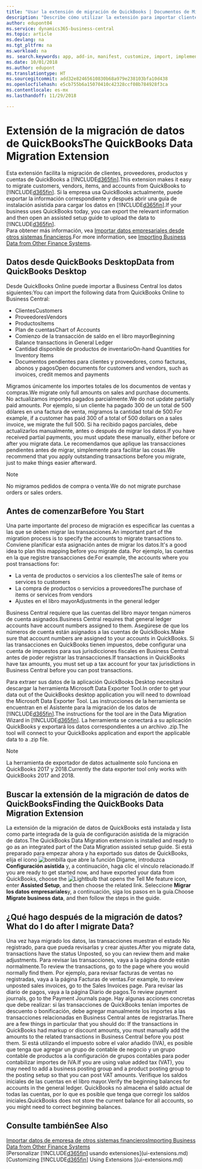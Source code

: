 ```yaml
---
title: "Usar la extensión de migración de QuickBooks | Documentos de Microsoft"
description: "Describe cómo utilizar la extensión para importar clientes, proveedores, productos y cuentas desde QuickBooks Desktop a Business Central."
author: edupont04
ms.service: dynamics365-business-central
ms.topic: article
ms.devlang: na
ms.tgt_pltfrm: na
ms.workload: na
ms. search.keywords: app, add-in, manifest, customize, import, implement
ms.date: 10/01/2018
ms.author: edupont
ms.translationtype: HT
ms.sourcegitcommit: add32e82465610830b68a979e238103bfa10d438
ms.openlocfilehash: e5cb755b6a15070410c42328ccf08b784928f3ca
ms.contentlocale: es-mx
ms.lasthandoff: 11/29/2018

---
```


# <a name="the-quickbooks-data-migration-extension"></a><span data-ttu-id="ce719-103">Extensión de la migración de datos de QuickBooks</span><span class="sxs-lookup"><span data-stu-id="ce719-103">The QuickBooks Data Migration Extension</span></span>
<span data-ttu-id="ce719-104">Esta extensión facilita la migración de clientes, proveedores, productos y cuentas de QuickBooks a [!INCLUDE[d365fin](includes/d365fin_md.md)].</span><span class="sxs-lookup"><span data-stu-id="ce719-104">This extension makes it easy to migrate customers, vendors, items, and accounts from QuickBooks to [!INCLUDE[d365fin](includes/d365fin_md.md)].</span></span> <span data-ttu-id="ce719-105">Si la empresa usa QuickBooks actualmente, puede exportar la información correspondiente y después abrir una guía de instalación asistida para cargar los datos en [!INCLUDE[d365fin](includes/d365fin_md.md)].</span><span class="sxs-lookup"><span data-stu-id="ce719-105">If your business uses QuickBooks today, you can export the relevant information and then open an assisted setup guide to upload the data to [!INCLUDE[d365fin](includes/d365fin_md.md)].</span></span>  
<span data-ttu-id="ce719-106">Para obtener más información, vea [Importar datos empresariales desde otros sistemas financieros](across-import-data-configuration-packages.md).</span><span class="sxs-lookup"><span data-stu-id="ce719-106">For more information, see [Importing Business Data from Other Finance Systems](across-import-data-configuration-packages.md).</span></span>

## <a name="data-from-quickbooks-desktop"></a><span data-ttu-id="ce719-107">Datos desde QuickBooks Desktop</span><span class="sxs-lookup"><span data-stu-id="ce719-107">Data from QuickBooks Desktop</span></span>
 
<span data-ttu-id="ce719-108">Desde QuickBooks Online puede importar a Business Central los datos siguientes:</span><span class="sxs-lookup"><span data-stu-id="ce719-108">You can import the following data from QuickBooks Online to Business Central:</span></span>

- <span data-ttu-id="ce719-109">Clientes</span><span class="sxs-lookup"><span data-stu-id="ce719-109">Customers</span></span>  
- <span data-ttu-id="ce719-110">Proveedores</span><span class="sxs-lookup"><span data-stu-id="ce719-110">Vendors</span></span>  
- <span data-ttu-id="ce719-111">Productos</span><span class="sxs-lookup"><span data-stu-id="ce719-111">Items</span></span>  
- <span data-ttu-id="ce719-112">Plan de cuentas</span><span class="sxs-lookup"><span data-stu-id="ce719-112">Chart of Accounts</span></span>  
- <span data-ttu-id="ce719-113">Comienzo de la transacción de saldo en el libro mayor</span><span class="sxs-lookup"><span data-stu-id="ce719-113">Beginning Balance transactions in General Ledger</span></span>  
- <span data-ttu-id="ce719-114">Cantidad disponible de productos de inventario</span><span class="sxs-lookup"><span data-stu-id="ce719-114">On-hand Quantities for Inventory Items</span></span>  
- <span data-ttu-id="ce719-115">Documentos pendientes para clientes y proveedores, como facturas, abonos y pagos</span><span class="sxs-lookup"><span data-stu-id="ce719-115">Open documents for customers and vendors, such as invoices, credit memos and payments</span></span>  

<span data-ttu-id="ce719-116">Migramos únicamente los importes totales de los documentos de ventas y compras.</span><span class="sxs-lookup"><span data-stu-id="ce719-116">We migrate only full amounts on sales and purchase documents.</span></span> <span data-ttu-id="ce719-117">No actualizamos importes pagados parcialmente.</span><span class="sxs-lookup"><span data-stu-id="ce719-117">We do not update partially paid amounts.</span></span> <span data-ttu-id="ce719-118">Por ejemplo, si un cliente ha pagado 300 de un total de 500 dólares en una factura de venta, migramos la cantidad total de 500.</span><span class="sxs-lookup"><span data-stu-id="ce719-118">For example, if a customer has paid 300 of a total of 500 dollars on a sales invoice, we migrate the full 500.</span></span> <span data-ttu-id="ce719-119">Si ha recibido pagos parciales, debe actualizarlos manualmente, antes o después de migrar los datos.</span><span class="sxs-lookup"><span data-stu-id="ce719-119">If you have received partial payments, you must update these manually, either before or after you migrate data.</span></span> <span data-ttu-id="ce719-120">Le recomendamos que aplique las transacciones pendientes antes de migrar, simplemente para facilitar las cosas.</span><span class="sxs-lookup"><span data-stu-id="ce719-120">We recommend that you apply outstanding transactions before you migrate, just to make things easier afterward.</span></span>

> [!NOTE]
> <span data-ttu-id="ce719-121">No migramos pedidos de compra o venta.</span><span class="sxs-lookup"><span data-stu-id="ce719-121">We do not migrate purchase orders or sales orders.</span></span>

## <a name="before-you-start"></a><span data-ttu-id="ce719-122">Antes de comenzar</span><span class="sxs-lookup"><span data-stu-id="ce719-122">Before You Start</span></span>
<span data-ttu-id="ce719-123">Una parte importante del proceso de migración es especificar las cuentas a las que se deben migrar las transacciones.</span><span class="sxs-lookup"><span data-stu-id="ce719-123">An important part of the migration process is to specify the accounts to migrate transactions to.</span></span> <span data-ttu-id="ce719-124">Conviene planificar esta asignación antes de migrar los datos.</span><span class="sxs-lookup"><span data-stu-id="ce719-124">It's a good idea to plan this mapping before you migrate data.</span></span> <span data-ttu-id="ce719-125">Por ejemplo, las cuentas en la que registre transacciones de:</span><span class="sxs-lookup"><span data-stu-id="ce719-125">For example, the accounts where you post transactions for:</span></span>

- <span data-ttu-id="ce719-126">La venta de productos o servicios a los clientes</span><span class="sxs-lookup"><span data-stu-id="ce719-126">The sale of items or services to customers</span></span>  
- <span data-ttu-id="ce719-127">La compra de productos o servicios a proveedores</span><span class="sxs-lookup"><span data-stu-id="ce719-127">The purchase of items or services from vendors</span></span>  
- <span data-ttu-id="ce719-128">Ajustes en el libro mayor</span><span class="sxs-lookup"><span data-stu-id="ce719-128">Adjustments in the general ledger</span></span>  

<span data-ttu-id="ce719-129">Business Central requiere que las cuentas del libro mayor tengan números de cuenta asignados.</span><span class="sxs-lookup"><span data-stu-id="ce719-129">Business Central requires that general ledger accounts have account numbers assigned to them.</span></span> <span data-ttu-id="ce719-130">Asegúrese de que los números de cuenta están asignados a las cuentas de QuickBooks.</span><span class="sxs-lookup"><span data-stu-id="ce719-130">Make sure that account numbers are assigned to your accounts in QuickBooks.</span></span>
<span data-ttu-id="ce719-131">Si las transacciones en QuickBooks tienen impuestos, debe configurar una cuenta de impuestos para sus jurisdicciones fiscales en Business Central antes de poder registrar las transacciones.</span><span class="sxs-lookup"><span data-stu-id="ce719-131">If transactions in QuickBooks have tax amounts, you must set up a tax account for your tax jurisdictions in Business Central before you can post transactions.</span></span>

<span data-ttu-id="ce719-132">Para extraer sus datos de la aplicación QuickBooks Desktop necesitará descargar la herramienta Microsoft Data Exporter Tool.</span><span class="sxs-lookup"><span data-stu-id="ce719-132">In order to get your data out of the QuickBooks desktop application you will need to download the Microsoft Data Exporter Tool.</span></span>  <span data-ttu-id="ce719-133">Las instrucciones de la herramienta se encuentran en el Asistente para la migración de los datos de [!INCLUDE[d365fin](includes/d365fin_md.md)].</span><span class="sxs-lookup"><span data-stu-id="ce719-133">The instructions for the tool are in the Data Migration Wizard in [!INCLUDE[d365fin](includes/d365fin_md.md)].</span></span> <span data-ttu-id="ce719-134">La herramienta se conectará a su aplicación QuickBooks y exportará los datos correspondientes a un archivo .zip.</span><span class="sxs-lookup"><span data-stu-id="ce719-134">The tool will connect to your QuickBooks application and export the applicable data to a .zip file.</span></span>  

> [!NOTE]
> <span data-ttu-id="ce719-135">La herramienta de exportador de datos actualmente solo funciona en QuickBooks 2017 y 2018.</span><span class="sxs-lookup"><span data-stu-id="ce719-135">Currently the data exporter tool only works with QuickBooks 2017 and 2018.</span></span>

## <a name="finding-the-quickbooks-data-migration-extension"></a><span data-ttu-id="ce719-136">Buscar la extensión de la migración de datos de QuickBooks</span><span class="sxs-lookup"><span data-stu-id="ce719-136">Finding the QuickBooks Data Migration Extension</span></span>
<span data-ttu-id="ce719-137">La extensión de la migración de datos de QuickBooks está instalada y lista como parte integrada de la guía de configuración asistida de la migración de datos.</span><span class="sxs-lookup"><span data-stu-id="ce719-137">The QuickBooks Data Migration extension is installed and ready to go as an integrated part of the Data Migration assisted setup guide.</span></span> <span data-ttu-id="ce719-138">Si está preparado para empezar ahora y ha exportado sus datos de QuickBooks, elija el icono ![bombilla que abre la función Dígame](media/ui-search/search_small.png "Dígame que desea hacer"), introduzca **Configuración asistida** y, a continuación, haga clic el vínculo relacionado.</span><span class="sxs-lookup"><span data-stu-id="ce719-138">If you are ready to get started now, and have exported your data from QuickBooks, choose the ![Lightbulb that opens the Tell Me feature](media/ui-search/search_small.png "Tell me what you want to do") icon, enter **Assisted Setup**, and then choose the related link.</span></span> <span data-ttu-id="ce719-139">Seleccione **Migrar los datos empresariales**y, a continuación, siga los pasos en la guía.</span><span class="sxs-lookup"><span data-stu-id="ce719-139">Choose **Migrate business data**, and then follow the steps in the guide.</span></span>  

## <a name="what-do-i-do-after-i-migrate-data"></a><span data-ttu-id="ce719-140">¿Qué hago después de la migración de datos?</span><span class="sxs-lookup"><span data-stu-id="ce719-140">What do I do after I migrate Data?</span></span>
<span data-ttu-id="ce719-141">Una vez haya migrado los datos, las transacciones muestran el estado No registrado, para que pueda revisarlas y crear ajustes.</span><span class="sxs-lookup"><span data-stu-id="ce719-141">After you migrate data, transactions have the status Unposted, so you can review them and make adjustments.</span></span> <span data-ttu-id="ce719-142">Para revisar las transacciones, vaya a la página donde están normalmente.</span><span class="sxs-lookup"><span data-stu-id="ce719-142">To review the transactions, go to the page where you would normally find them.</span></span> <span data-ttu-id="ce719-143">Por ejemplo, para revisar facturas de ventas no registradas, vaya a la página Facturas de ventas.</span><span class="sxs-lookup"><span data-stu-id="ce719-143">For example, to review unposted sales invoices, go to the Sales Invoices page.</span></span> <span data-ttu-id="ce719-144">Para revisar las diario de pagos, vaya a la página Diario de pagos.</span><span class="sxs-lookup"><span data-stu-id="ce719-144">To review payment journals, go to the Payment Journals page.</span></span>
<span data-ttu-id="ce719-145">Hay algunas acciones concretas que debe realizar: si las transacciones de QuickBooks tenían importes de descuento o bonificación, debe agregar manualmente los importes a las transacciones relacionadas en Business Central antes de registrarlas.</span><span class="sxs-lookup"><span data-stu-id="ce719-145">There are a few things in particular that you should do: If the transactions in QuickBooks had markup or discount amounts, you must manually add the amounts to the related transactions in Business Central before you post them.</span></span>
<span data-ttu-id="ce719-146">Si está utilizando el impuesto sobre el valor añadido (IVA), es posible que tenga que agregar un grupo de contable de negocio y un grupo contable de productos a la configuración de grupos contables para poder contabilizar importes de IVA.</span><span class="sxs-lookup"><span data-stu-id="ce719-146">If you are using value added tax (VAT), you may need to add a business posting group and a product posting group to the posting setup so that you can post VAT amounts.</span></span>
<span data-ttu-id="ce719-147">Verifique los saldos iniciales de las cuentas en el libro mayor.</span><span class="sxs-lookup"><span data-stu-id="ce719-147">Verify the beginning balances for accounts in the general ledger.</span></span> <span data-ttu-id="ce719-148">QuickBooks no almacena el saldo actual de todas las cuentas, por lo que es posible que tenga que corregir los saldos iniciales.</span><span class="sxs-lookup"><span data-stu-id="ce719-148">QuickBooks does not store the current balance for all accounts, so you might need to correct beginning balances.</span></span>

## <a name="see-also"></a><span data-ttu-id="ce719-149">Consulte también</span><span class="sxs-lookup"><span data-stu-id="ce719-149">See Also</span></span>
[<span data-ttu-id="ce719-150">Importar datos de empresa de otros sistemas financieros</span><span class="sxs-lookup"><span data-stu-id="ce719-150">Importing Business Data from Other Finance Systems</span></span>](across-import-data-configuration-packages.md)  
<span data-ttu-id="ce719-151">[Personalizar [!INCLUDE[d365fin](includes/d365fin_md.md)] usando extensiones](ui-extensions.md)</span><span class="sxs-lookup"><span data-stu-id="ce719-151">[Customizing [!INCLUDE[d365fin](includes/d365fin_md.md)] Using Extensions ](ui-extensions.md)</span></span>  


